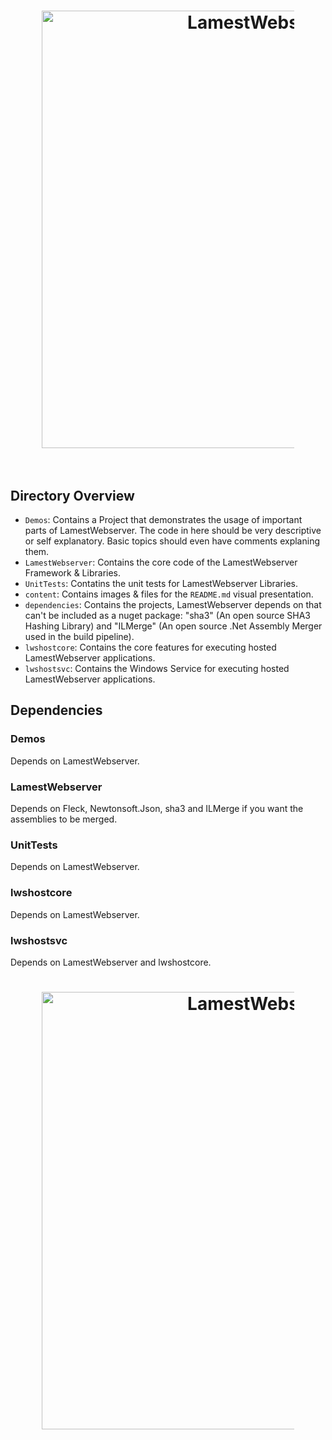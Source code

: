 <h1 align="center">
  <img src="https://raw.githubusercontent.com/rainerzufalldererste/LamestWebserver/master/LamestWebserver/content/lwsbubbles.png" alt="LamestWebserver" style="width: 700px; max-width: 80%">
  <br><br>
</h1>

## Directory Overview

* `Demos`: Contains a Project that demonstrates the usage of important parts of LamestWebserver. The code in here should be very descriptive or self explanatory. Basic topics should even have comments explaning them.
* `LamestWebserver`: Contains the core code of the LamestWebserver Framework & Libraries.
* `UnitTests`: Contatins the unit tests for LamestWebserver Libraries.
* `content`: Contains images & files for the `README.md` visual presentation.
* `dependencies`: Contains the projects, LamestWebserver depends on that can't be included as a nuget package: "sha3" (An open source SHA3 Hashing Library) and "ILMerge" (An open source .Net Assembly Merger used in the build pipeline).
* `lwshostcore`: Contains the core features for executing hosted LamestWebserver applications.
* `lwshostsvc`: Contains the Windows Service for executing hosted LamestWebserver applications.


## Dependencies

### Demos

Depends on LamestWebserver.

### LamestWebserver

Depends on Fleck, Newtonsoft.Json, sha3 and ILMerge if you want the assemblies to be merged.

### UnitTests

Depends on LamestWebserver.

### lwshostcore

Depends on LamestWebserver.

### lwshostsvc

Depends on LamestWebserver and lwshostcore.

<h1 align="center">
  <img src="https://raw.githubusercontent.com/rainerzufalldererste/LamestWebserver/master/LamestWebserver/content/lwsbubbles2.png" alt="LamestWebserver" style="width: 700px; max-width: 80%">
</h1>